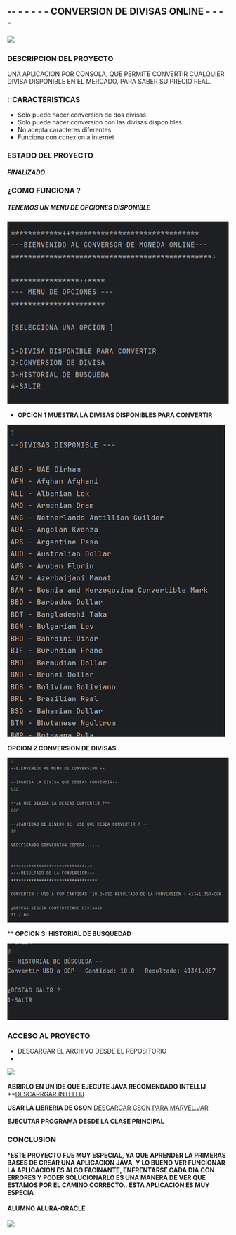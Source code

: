 ## -- - - - - -  CONVERSION DE DIVISAS ONLINE - - - - 

![](https://www.gerencie.com/wp-content/uploads/tipo-de-cambio.png)

### DESCRIPCION DEL PROYECTO
UNA APLICACION POR CONSOLA, QUE PERMITE  CONVERTIR CUALQUIER DIVISA DISPONIBLE EN EL MERCADO, PARA SABER SU PRECIO REAL.

### ::CARACTERISTICAS 
- Solo puede hacer conversion de dos divisas
- Solo puede hacer conversion con las divisas disponibles
- No acepta caracteres diferentes 
- Funciona con conexion a internet

###  ESTADO DEL PROYECTO
#####  FINALIZADO

### ¿COMO FUNCIONA ? 

##### TENEMOS UN MENU DE OPCIONES DISPONIBLE

![](https://github.com/CHECHO666/CONVERSION-MONEDA/blob/master/menu1.png?raw=true)

- **OPCION 1 
MUESTRA LA DIVISAS DISPONIBLES PARA CONVERTIR**

 ![](https://github.com/CHECHO666/CONVERSION-MONEDA/blob/master/DF/OPCION%201.png?raw=true)
 
**OPCION 2 
CONVERSION DE DIVISAS**

 ![](https://github.com/CHECHO666/CONVERSION-MONEDA/blob/master/DF/OPCION2.png?raw=true)

** **OPCION 3:
 HISTORIAL DE BUSQUEDAD**
 
  ![](https://github.com/CHECHO666/CONVERSION-MONEDA/blob/master/DF/OPCION3.png?raw=true)

### ACCESO AL PROYECTO

- DESCARGAR EL ARCHIVO DESDE EL REPOSITORIO
- 
 ![](https://media.licdn.com/dms/image/D5622AQHjJR1REYq9Lg/feedshare-shrink_800/0/1703828025177?e=1723075200&v=beta&t=16YpFZEug9O9IQmqI8XbIMXGwponcEVQ7ArqibcX8iU)
 
 **ABRIRLO EN UN IDE QUE EJECUTE JAVA RECOMENDADO INTELLIJ**
 **[DESCARRGAR INTELLIJ](https://www.jetbrains.com/es-es/idea/ "INTELLIJ")
 
 **USAR LA LIBRERIA DE GSON** [DESCARGAR GSON PARA MARVEL.JAR](https://repo1.maven.org/maven2/com/google/code/gson/gson/2.11.0/gson-2.11.0.jar "GSON")
 
  **EJECUTAR PROGRAMA DESDE LA CLASE PRINCIPAL**
 
### CONCLUSION
***ESTE PROYECTO FUE MUY ESPECIAL, YA QUE APRENDER LA PRIMERAS BASES DE CREAR UNA APLICACION JAVA, Y LO BUENO VER FUNCIONAR LA APLICACION ES ALGO FACINANTE, ENFRENTARSE CADA DIA CON ERRORES Y PODER SOLUCIONARLO ES UNA MANERA DE VER QUE ESTAMOS POR EL CAMINO CORRECTO.. ESTA APLICACION ES MUY ESPECIA**

#### ALUMNO ALURA-ORACLE

![](https://avatars.githubusercontent.com/u/4975968?s=280&v=4)



